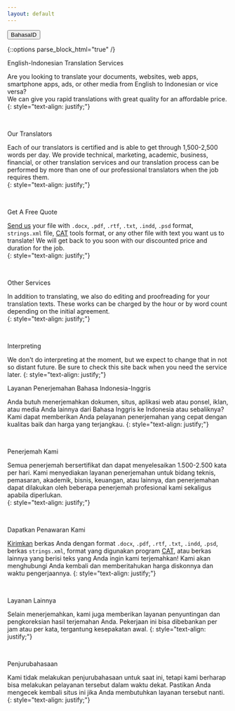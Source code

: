 ```yaml
---
layout: default
---
```


<button type="button" id="lang-button">
<span class="long">Bahasa</span><span class="short">ID</span>
</button>

{::options parse_block_html="true" /}
<div class="content-en">
<span class="playfair">English-Indonesian Translation Services</span>
  
Are you looking to translate your documents, websites, web apps, smartphone 
apps, ads, or other media from English to Indonesian or vice versa?   
We can give you rapid translations with great quality for an affordable 
price.  
{: style="text-align: justify;"}

<br />

<span class="playfair">Our Translators</span>
  
Each of our translators is certified and is able to get through 1,500-2,500 
words per day. We provide technical, marketing, academic, business, 
financial, or other translation services and our translation process can be 
performed by more than one of our professional translators when the job 
requires them.   
{: style="text-align: justify;"}

<br />

<span class="playfair">Get A Free Quote</span>
  
[Send us][contact-us] your file with `.docx`, `.pdf`, `.rtf`, `.txt`, 
`.indd`, `.psd` format, `strings.xml` file, [CAT][cat-wiki] tools format, 
or any other file with text you want us to translate! We will get back to 
you soon with our discounted price and duration for the job.  
{: style="text-align: justify;"}

<br />

<span class="playfair">Other Services</span>
  
In addition to translating, we also do editing and proofreading for your 
translation texts. These works can be charged by the hour or by word 
count depending on the initial agreement.  
{: style="text-align: justify;"}

<br />

<span class="playfair">Interpreting</span>
  
We don't do interpreting at the moment, but we expect to change that in 
not so distant future. Be sure to check this site back when you need the 
service later. 
{: style="text-align: justify;"}
</div>  

<div class="content-id">
<span class="playfair">Layanan Penerjemahan Bahasa Indonesia-Inggris</span>

Anda butuh menerjemahkan dokumen, situs, aplikasi web atau ponsel, iklan,
atau media Anda lainnya dari Bahasa Inggris ke Indonesia atau sebaliknya? 
Kami dapat memberikan Anda pelayanan penerjemahan yang cepat dengan kualitas
 baik dan harga yang terjangkau. 
{: style="text-align: justify;"}

<br />

<span class="playfair">Penerjemah Kami</span>

Semua penerjemah bersertifikat dan dapat 
menyelesaikan 1.500-2.500 kata per hari. Kami menyediakan layanan 
penerjemahan untuk bidang teknis, pemasaran, akademik, bisnis, keuangan, 
atau lainnya, dan penerjemahan dapat dilakukan oleh beberapa penerjemah 
profesional kami sekaligus apabila diperlukan.  
{: style="text-align: justify;"}

<br />

<span class="playfair">Dapatkan Penawaran Kami</span>

[Kirimkan][contact-us] berkas Anda dengan format `.docx`, `.pdf`, `.rtf`, 
`.txt`, `.indd`, `.psd`, berkas `strings.xml`, format yang digunakan 
program [CAT][cat-wiki], atau berkas lainnya yang berisi teks yang Anda 
ingin kami terjemahkan! Kami akan menghubungi Anda kembali dan 
memberitahukan harga diskonnya dan waktu pengerjaannya.
{: style="text-align: justify;"}

<br />

<span class="playfair">Layanan Lainnya</span>

Selain menerjemahkan, kami juga memberikan layanan penyuntingan dan 
pengkoreksian hasil terjemahan Anda. Pekerjaan ini bisa dibebankan per jam 
atau per kata, tergantung kesepakatan awal. 
{: style="text-align: justify;"}

<br />

<span class="playfair">Penjurubahasaan</span>

Kami tidak melakukan penjurubahasaan untuk saat ini, tetapi kami berharap 
bisa melakukan pelayanan tersebut dalam waktu dekat. Pastikan Anda mengecek 
kembali situs ini jika Anda membutuhkan layanan tersebut nanti.  
{: style="text-align: justify;"}
</div>


[contact-us]: mailto:settrans.eits@gmail.com "SetTrans.EITS@gmail.com"
[cat-wiki]: https://en.wikipedia.org/wiki/Computer-assisted_translation 
"Computer-assisted translation"
